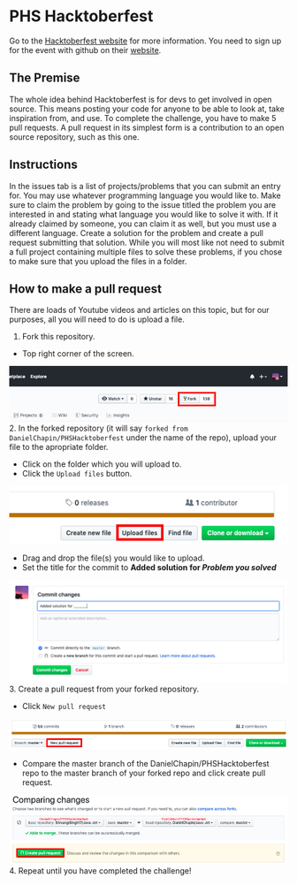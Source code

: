 # PHS Hacktoberfest
Go to the [Hacktoberfest website](https://hacktoberfest.digitalocean.com/ "Hacktoberfest website") for more information. You need to sign up for the event with github on their [website](https://hacktoberfest.digitalocean.com/ "Hacktoberfest website").
## The Premise
The whole idea behind Hacktoberfest is for devs to get involved in open source. This means posting your code for anyone to be able to look at, take inspiration from, and use. To complete the challenge, you have to make 5 pull requests. A pull request in its simplest form is a contribution to an open source repository, such as this one.
## Instructions
In the issues tab is a list of projects/problems that you can submit an entry for. You may use whatever programming language you would like to. Make sure to claim the problem by going to the issue titled the problem you are interested in and stating what language you would like to solve it with. If it already claimed by someone, you can claim it as well, but you must use a different language. Create a solution for the problem and create a pull request submitting that solution. While you will most like not need to submit a full project containing multiple files to solve these problems, if you chose to make sure that you upload the files in a folder.
## How to make a pull request
There are loads of Youtube videos and articles on this topic, but for our purposes, all you will need to do is upload a file.
1. Fork this repository.
  - Top right corner of the screen.
  
  ![Fork Button](https://github.com/DanielChapin/PHSHacktoberfest/blob/master/Fork%20Button.png?raw=true "Fork Button")
2. In the forked repository (it will say `forked from DanielChapin/PHSHacktoberfest` under the name of the repo), upload your file to the apropriate folder.
  - Click on the folder which you will upload to.
  - Click the `Upload files` button.
  
  ![Upload files](https://github.com/DanielChapin/PHSHacktoberfest/blob/master/Upload%20Files%20Button.png?raw=true "Upload files")
  - Drag and drop the file(s) you would like to upload.
  - Set the title for the commit to __Added solution for *Problem you solved*__
  
  ![Commit Title](https://github.com/DanielChapin/PHSHacktoberfest/blob/master/Commit%20title.png?raw=true "Commit Title")
3. Create a pull request from your forked repository.
  - Click `New pull request`
  
  ![New Pull Request](https://github.com/DanielChapin/PHSHacktoberfest/blob/master/New%20Pull%20Request.png?raw=true "New Pull Request")
  - Compare the master branch of the DanielChapin/PHSHacktoberfest repo to the master branch of your forked repo and click create pull request.
  
  ![Comparing Changes](https://github.com/DanielChapin/PHSHacktoberfest/blob/master/Comparing%20Changes.png?raw=true "Comparing Changes")
4. Repeat until you have completed the challenge!
